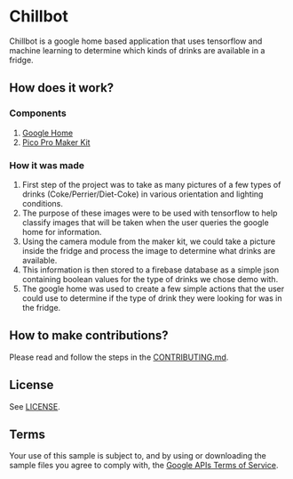 # Chillbot

Chillbot is a google home based application that uses tensorflow and machine learning to determine which kinds of drinks are available in a fridge.


## How does it work?

### Components
1. [Google Home](https://store.google.com/product/google_home)
2. [Pico Pro Maker Kit](https://developer.android.com/things/hardware/imx7d-kit.html)

### How it was made
1. First step of the project was to take as many pictures of a few types of drinks (Coke/Perrier/Diet-Coke) in various orientation and lighting conditions. 
2. The purpose of these images were to be used with tensorflow to help classify images that will be taken when the user queries the google home for information.
3. Using the camera module from the maker kit, we could take a picture inside the fridge and process the image to determine what drinks are available.
4. This information is then stored to a firebase database as a simple json containing boolean values for the type of drinks we chose demo with. 
5. The google home was used to create a few simple actions that the user could use to determine if the type of drink they were looking for was in the fridge. 


## How to make contributions?
Please read and follow the steps in the [CONTRIBUTING.md](CONTRIBUTING.md).

## License
See [LICENSE](LICENSE).

## Terms
Your use of this sample is subject to, and by using or downloading the sample files you agree to comply with, the [Google APIs Terms of Service](https://developers.google.com/terms/).


